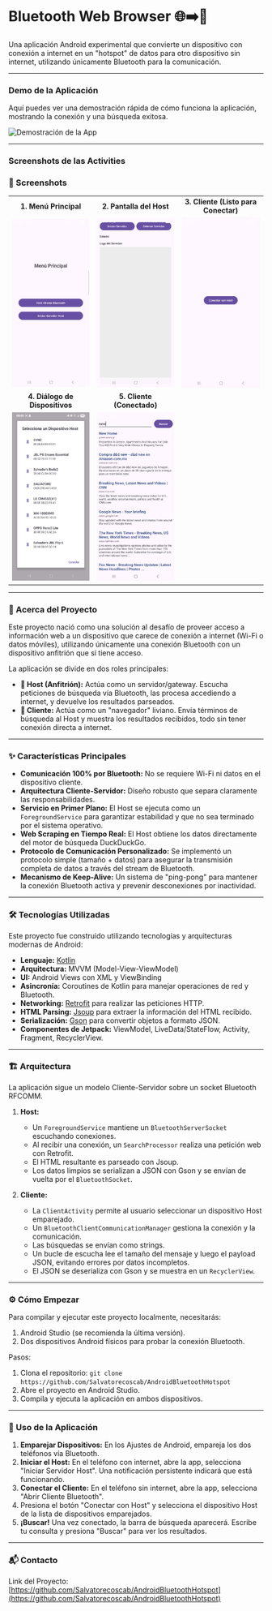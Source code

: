 # Bluetooth Web Browser 🌐➡️️🔷

Una aplicación Android experimental que convierte un dispositivo con conexión a internet en un "hotspot" de datos para otro dispositivo sin internet, utilizando únicamente Bluetooth para la comunicación.

---

###  Demo de la Aplicación

Aquí puedes ver una demostración rápida de cómo funciona la aplicación, mostrando la conexión y una búsqueda exitosa.


![Demostración de la App](images/outputapp.gif)

---

###  Screenshots de las Activities

### 📸 Screenshots

<table>
  <tr>
    <td align="center"><strong>1. Menú Principal</strong></td>
    <td align="center"><strong>2. Pantalla del Host</strong></td>
    <td align="center"><strong>3. Cliente (Listo para Conectar)</strong></td>
  </tr>
  <tr>
    <td><img src="images/sc1.jpg" alt="Menú Principal" width="200"/></td>
    <td><img src="images/sc2.jpg" alt="Pantalla del Host" width="200"/></td>
    <td><img src="images/sc3.jpg" alt="Pantalla del Cliente" width="200"/></td>
  </tr>
  
  <tr>
    <td align="center"><strong>4. Diálogo de Dispositivos</strong></td>
    <td align="center"><strong>5. Cliente (Conectado)</strong></td>
  </tr>
  <tr>
    <td><img src="images/sc4.jpg" alt="Pantalla de cliente para conectar con host" width="200"/></td>
    <td><img src="images/sc5.jpg" alt="Dialog de dispositivos" width="200"/></td>

  </tr>


</table>

---

### 🚀 Acerca del Proyecto

Este proyecto nació como una solución al desafío de proveer acceso a información web a un dispositivo que carece de conexión a internet (Wi-Fi o datos móviles), utilizando únicamente una conexión Bluetooth con un dispositivo anfitrión que sí tiene acceso.

La aplicación se divide en dos roles principales:

* **📱 Host (Anfitrión):** Actúa como un servidor/gateway. Escucha peticiones de búsqueda vía Bluetooth, las procesa accediendo a internet, y devuelve los resultados parseados.
* **📲 Cliente:** Actúa como un "navegador" liviano. Envía términos de búsqueda al Host y muestra los resultados recibidos, todo sin tener conexión directa a internet.

---

### ✨ Características Principales

* **Comunicación 100% por Bluetooth:** No se requiere Wi-Fi ni datos en el dispositivo cliente.
* **Arquitectura Cliente-Servidor:** Diseño robusto que separa claramente las responsabilidades.
* **Servicio en Primer Plano:** El Host se ejecuta como un `ForegroundService` para garantizar estabilidad y que no sea terminado por el sistema operativo.
* **Web Scraping en Tiempo Real:** El Host obtiene los datos directamente del motor de búsqueda DuckDuckGo.
* **Protocolo de Comunicación Personalizado:** Se implementó un protocolo simple (tamaño + datos) para asegurar la transmisión completa de datos a través del stream de Bluetooth.
* **Mecanismo de Keep-Alive:** Un sistema de "ping-pong" para mantener la conexión Bluetooth activa y prevenir desconexiones por inactividad.

---

### 🛠️ Tecnologías Utilizadas

Este proyecto fue construido utilizando tecnologías y arquitecturas modernas de Android:

* **Lenguaje:** [Kotlin](https://kotlinlang.org/)
* **Arquitectura:** MVVM (Model-View-ViewModel)
* **UI:** Android Views con XML y ViewBinding
* **Asincronía:** Coroutines de Kotlin para manejar operaciones de red y Bluetooth.
* **Networking:** [Retrofit](https://square.github.io/retrofit/) para realizar las peticiones HTTP.
* **HTML Parsing:** [Jsoup](https://jsoup.org/) para extraer la información del HTML recibido.
* **Serialización:** [Gson](https://github.com/google/gson) para convertir objetos a formato JSON.
* **Componentes de Jetpack:** ViewModel, LiveData/StateFlow, Activity, Fragment, RecyclerView.

---

### 🏗️ Arquitectura

La aplicación sigue un modelo Cliente-Servidor sobre un socket Bluetooth RFCOMM.

1.  **Host:**
    * Un `ForegroundService` mantiene un `BluetoothServerSocket` escuchando conexiones.
    * Al recibir una conexión, un `SearchProcessor` realiza una petición web con Retrofit.
    * El HTML resultante es parseado con Jsoup.
    * Los datos limpios se serializan a JSON con Gson y se envían de vuelta por el `BluetoothSocket`.

2.  **Cliente:**
    * La `ClientActivity` permite al usuario seleccionar un dispositivo Host emparejado.
    * Un `BluetoothClientCommunicationManager` gestiona la conexión y la comunicación.
    * Las búsquedas se envían como strings.
    * Un bucle de escucha lee el tamaño del mensaje y luego el payload JSON, evitando errores por datos incompletos.
    * El JSON se deserializa con Gson y se muestra en un `RecyclerView`.

---

### ⚙️ Cómo Empezar

Para compilar y ejecutar este proyecto localmente, necesitarás:

1.  Android Studio (se recomienda la última versión).
2.  Dos dispositivos Android físicos para probar la conexión Bluetooth.

Pasos:
1.  Clona el repositorio: `git clone https://github.com/Salvatorecoscab/AndroidBluetoothHotspot`
2.  Abre el proyecto en Android Studio.
3.  Compila y ejecuta la aplicación en ambos dispositivos.

---

### 🚀 Uso de la Aplicación

1.  **Emparejar Dispositivos:** En los Ajustes de Android, empareja los dos teléfonos vía Bluetooth.
2.  **Iniciar el Host:** En el teléfono con internet, abre la app, selecciona "Iniciar Servidor Host". Una notificación persistente indicará que está funcionando.
3.  **Conectar el Cliente:** En el teléfono sin internet, abre la app, selecciona "Abrir Cliente Bluetooth".
4.  Presiona el botón "Conectar con Host" y selecciona el dispositivo Host de la lista de dispositivos emparejados.
5.  **¡Buscar!** Una vez conectado, la barra de búsqueda aparecerá. Escribe tu consulta y presiona "Buscar" para ver los resultados.


---

### 📬 Contacto



Link del Proyecto: [https://github.com/Salvatorecoscab/AndroidBluetoothHotspot](https://github.com/Salvatorecoscab/AndroidBluetoothHotspot)